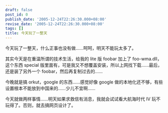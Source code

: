 ```yaml
---
draft: false
post_id: 0
publish_date: '2005-12-24T22:26:30.000+08:00'
revise_date: '2005-12-24T22:26:30.000+08:00'
tags: []
title: 今天玩了一整天
---
```


今天玩了一整天，什么正事也没有做……呵呵，明天不能玩太多了。

其实今天是在重温所谓的技术生活，给我的 lite 版 foobar 加上了 foo-wma.dll，这个东西 special 版里面有，可是我又不想覆盖安装，所以上网找下载……最后，还是装了另外一个 foobar，然后再复制过去的……

今晚就是搞 orkut，google 的东西……感觉好像 google 做的本地化还不够，有些设置根本不能放到中国来的……少儿不宜啊……

今天就做两样事情……明天如果求救信有消息，我就会试试看大航海时代 IV 玩不玩得了。否则，就去搞网页设计了。
